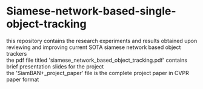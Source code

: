# Siamese-network-based-single-object-tracking </br>
this repository contains the research experiments and results obtained upon reviewing and improving current SOTA siamese network based object trackers </br>
the pdf file titled 'siamese_network_based_object_tracking.pdf' contains brief presentation slides for the project </br>
the 'SiamBAN+_project_paper' file is the complete project paper in CVPR paper format

